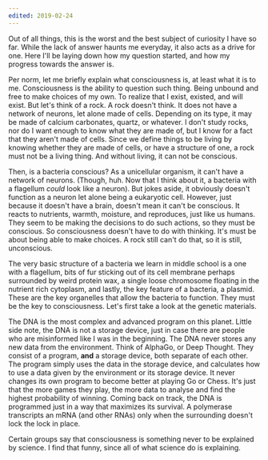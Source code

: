 ```yaml
---
edited: 2019-02-24
---
```


Out of all things, this is the worst and the best subject of curiosity I have so far. While the lack of answer haunts me everyday, it also acts as a drive for one. Here I'll be laying down how my question started, and how my progress towards the answer is.

Per norm, let me briefly explain what consciousness is, at least what it is to me. Consciousness is the ability to question such thing. Being unbound and free to make choices of my own. To realize that I exist, existed, and will exist. But let's think of a rock. A rock doesn't think. It does not have a network of neurons, let alone made of cells. Depending on its type, it may be made of calcium carbonates, quartz, or whatever. I don't study rocks, nor do I want enough to know what they are made of, but I know for a fact that they aren't made of cells. Since we define things to be living by knowing whether they are made of cells, or have a structure of one, a rock must not be a living thing. And without living, it can not be conscious.

Then, is a bacteria conscious? As a unicellular organism, it can't have a network of neurons. (Though, huh. Now that I think about it, a bacteria with a flagellum _could_ look like a neuron). But jokes aside, it obviously doesn't function as a neuron let alone being a eukaryotic cell. However, just because it doesn't have a brain, doesn't mean it can't be conscious. It reacts to nutrients, warmth, moisture, and reproduces, just like us humans. They seem to be making the decisions to do such actions, so they must be conscious. So consciousness doesn't have to do with thinking. It's must be about being able to make choices. A rock still can't do that, so it is still, unconscious.

The very basic structure of a bacteria we learn in middle school is a one with a flagellum, bits of fur sticking out of its cell membrane perhaps surrounded by weird protein wax, a single loose chromosome floating in the nutrient rich cytoplasm, and lastly, the key feature of a bacteria, a plasmid. These are the key organelles that allow the bacteria to function. They must be the key to consciousness. Let's first take a look at the genetic materials.

The DNA is the most complex and advanced program on this planet. Little side note, the DNA is not a storage device, just in case there are people who are misinformed like I was in the beginning. The DNA never stores any new data from the environment. Think of AlphaGo, or Deep Thought. They consist of a program, **and** a storage device, both separate of each other. The program simply uses the data in the storage device, and calculates how to use a data given by the environment or its storage device. It never changes its own program to become better at playing Go or Chess. It's just that the more games they play, the more data to analyse and find the highest probability of winning. Coming back on track, the DNA is programmed just in a way that maximizes its survival. A polymerase transcripts an mRNA (and other RNAs) only when the surrounding doesn't lock the lock in place.

Certain groups say that consciousness is something never to be explained by science. I find that funny, since all of what science do is explaining.
